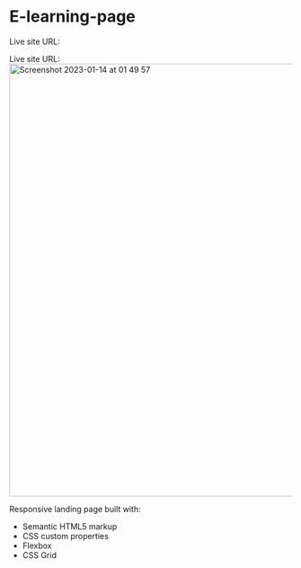 # E-learning-page
Live site URL:

Live site URL: <img width="769" alt="Screenshot 2023-01-14 at 01 49 57" src="https://user-images.githubusercontent.com/87713231/212445290-85c91033-8f8e-40f9-a1b2-abe7abe945f3.png">


Responsive landing page built with:

- Semantic HTML5 markup
- CSS custom properties
- Flexbox
- CSS Grid
